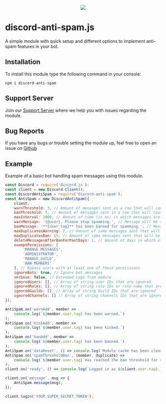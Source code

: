 <p align="center"><a href="https://nodei.co/npm/discord-anti-spam/"><img src="https://nodei.co/npm/discord-anti-spam.png"></a></p>

# discord-anti-spam.js

A simple module with quick setup and different options to implement anti-spam features in your bot.

## Installation

To install this module type the following command in your console:

```
npm i discord-anti-spam
```

## Support Server

Join our [Support Server](https://discord.gg/KQgDfGr) where we help you with issues regarding the module.

## Bug Reports

If you have any bugs or trouble setting the module up, feel free to open an issue on [Github](https://github.com/Michael-J-Scofield/discord-anti-spam)

## Example

Example of a basic bot handling spam messages using this module.

```js
const Discord = require('discord.js');
const client = new Discord.Client();
const DiscordAntiSpam = require('discord-anti-spam');
const AntiSpam = new DiscordAntiSpam({
	client,
	warnThreshold: 3, // Amount of messages sent in a row that will cause a warning.
	banThreshold: 7, // Amount of messages sent in a row that will cause a ban
	maxInterval: 2000, // Amount of time (in ms) in which messages are cosidered spam.
	warnMessage: '{@user}, Please stop spamming.', // Message will be sent in chat upon warning.
	banMessage: '**{user_tag}** has been banned for spamming.', // Message will be sent in chat upon banning.
	maxDuplicatesWarning: 7, // Amount of same messages sent that will be considered as duplicates that will cause a warning.
	maxDuplicatesBan: 15, // Amount of same messages sent that will be considered as duplicates that will cause a ban.
	deleteMessagesAfterBanForPastDays: 1, // Amount of days in which old messages will be deleted. (1-7)
	exemptPermissions: [
		'MANAGE_MESSAGES',
		'ADMINISTRATOR',
		'MANAGE_GUILD',
		'BAN_MEMBERS'
	], // Bypass users with at least one of these permissions
	ignoreBots: true, // Ignore bot messages
	verbose: false, // Extended Logs from module
	ignoredUsers: [], // Array of string user IDs that are ignored
	ignoredRoles: [], // Array of string role IDs or role name that are ignored
	ignoredGuilds: [], // Array of string Guild IDs that are ignored
	ignoredChannels: [] // Array of string channels IDs that are ignored
});

AntiSpam.on('warnAdd', member =>
	console.log(`${member.user.tag} has been warned.`)
);
AntiSpam.on('kickAdd', member =>
	console.log(`${member.user.tag} has been kicked.`)
);
AntiSpam.on('banAdd', member =>
	console.log(`${member.user.tag} has been banned.`)
);
AntiSpam.on('dataReset', () => console.log('Module cache has been cleared.'));
AntiSpam.on('spamThresholdBan', (member, duplicate) =>
	console.log(`${member.user.tag} Has reached the ban threshold for spamming!`)
);
client.on('ready', () => console.log(`Logged in as ${client.user.tag}.`));

client.on('message', msg => {
	AntiSpam.message(msg);
});

client.login('YOUR_SUPER_SECRET_TOKEN');
```
